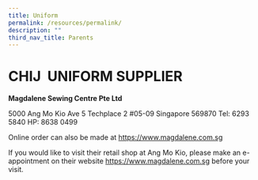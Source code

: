 ```yaml
---
title: Uniform
permalink: /resources/permalink/
description: ""
third_nav_title: Parents
---
```

# **CHIJ  UNIFORM SUPPLIER**

**Magdalene Sewing Centre Pte Ltd**

5000 Ang Mo Kio Ave 5
Techplace 2 #05-09
Singapore 569870
Tel: 6293 5840
HP: 8638 0499

Online order can also be made at https://www.magdalene.com.sg  

  
If you would like to visit their retail shop at Ang Mo Kio, please make an e-appointment on their website https://www.magdalene.com.sg before your visit.